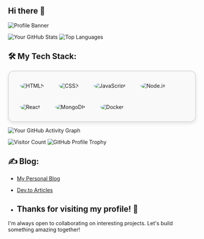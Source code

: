 ## Hi there 👋 

![Profile Banner](https://github.com/surbhisingh1215/surbhisingh1215/blob/main/Surabhi.png?raw=true)

![Your GitHub Stats](https://github-readme-stats.vercel.app/api?username=surbhisingh1215&show_icons=true) ![Top Languages](https://github-readme-stats.vercel.app/api/top-langs/?username=surbhisingh1215&layout=compact) 

## 🛠️ My Tech Stack:

<div style="border: 2px solid #ddd; padding: 20px; border-radius: 15px; display: flex; flex-wrap: wrap; gap: 20px; background-color: #f9f9f9; box-shadow: 0px 4px 10px rgba(0, 0, 0, 0.1);">
  <img src="https://img.shields.io/badge/HTML5-E34F26?style=flat&logo=html5&logoColor=white" alt="HTML5" style="border-radius: 50%; padding: 10px;"/>
  <img src="https://img.shields.io/badge/CSS3-1572B6?style=flat&logo=css3&logoColor=white" alt="CSS3" style="border-radius: 50%; padding: 10px;"/>
  <img src="https://img.shields.io/badge/JavaScript-F7DF1E?style=flat&logo=javascript&logoColor=black" alt="JavaScript" style="border-radius: 50%; padding: 10px;"/>
  <img src="https://img.shields.io/badge/Node.js-8CC84B?style=flat&logo=node.js&logoColor=white" alt="Node.js" style="border-radius: 50%; padding: 10px;"/>
  <img src="https://img.shields.io/badge/React-61DAFB?style=flat&logo=react&logoColor=black" alt="React" style="border-radius: 50%; padding: 10px;"/>
  <img src="https://img.shields.io/badge/MongoDB-47A248?style=flat&logo=mongodb&logoColor=white" alt="MongoDB" style="border-radius: 50%; padding: 10px;"/>
  <img src="https://img.shields.io/badge/Docker-2496ED?style=flat&logo=docker&logoColor=white" alt="Docker" style="border-radius: 50%; padding: 10px;"/>
</div>

![Your GitHub Activity Graph](https://github-readme-activity-graph.vercel.app/graph?username=surbhisingh1215&theme=dracula)

![Visitor Count](https://profile-counter.glitch.me/surbhisingh1215/count.svg) 
![GitHub Profile Trophy](https://github-profile-trophy.vercel.app/?username=surbhisingh1215&theme=radical)

## ✍️ Blog:
- [My Personal Blog](https://my-blog-url.com)
- [Dev.to Articles](https://dev.to/yourusername)

- ## Thanks for visiting my profile! 🚀  
I'm always open to collaborating on interesting projects. Let's build something amazing together!

